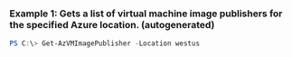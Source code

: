 ### Example 1: Gets a list of virtual machine image publishers for the specified Azure location. (autogenerated)
```powershell
PS C:\> Get-AzVMImagePublisher -Location westus
```


